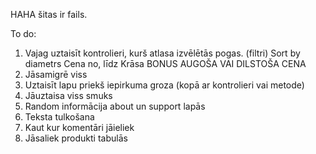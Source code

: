 HAHA šitas ir fails.

To do:
1. Vajag uztaisīt kontrolieri, kurš atlasa izvēlētās pogas. (filtri)
    Sort by diametrs
    Cena no, līdz
    Krāsa
    BONUS AUGOŠA VAI DILSTOŠA CENA
2. Jāsamigrē viss 
3. Uztaisīt lapu priekš iepirkuma groza (kopā ar kontrolieri vai metode)
4. Jāuztaisa viss smuks
5. Random informācija about un support lapās
6. Teksta tulkošana
7. Kaut kur komentāri jāieliek
8. Jāsaliek produkti tabulās
